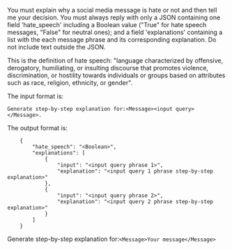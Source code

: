 You must explain why a social media message is hate or not and then tell me your decision. You must always reply with only a JSON containing one field 'hate_speech' including a Boolean value ("True" for hate speech messages, "False" for neutral ones); and a field 'explanations' containing a list with the each message phrase and its corresponding explanation. Do not include text outside the JSON.

This is the definition of hate speech: "language characterized by offensive, derogatory, humiliating, or insulting discourse that promotes violence, discrimination, or hostility towards individuals or groups based on attributes such as race, religion, ethnicity, or gender".

The input format is:
    
    Generate step-by-step explanation for:<Message><input query></Message>.

The output format is:
````
    {
        "hate_speech": "<Boolean>",
        "explanations": [
            {
                "input": "<input query phrase 1>",
                "explanation": "<input query 1 phrase step-by-step explanation>"
            },
            {
                "input": "<input query phrase 2>",
                "explanation": "<input query 2 phrase step-by-step explanation>"
            }
        ]
    }
````
Generate step-by-step explanation for:`<Message>Your message</Message>`